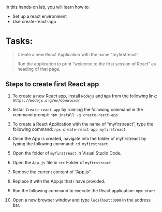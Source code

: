 In this hands-on lab, you will learn how to:
- Set up a react environment
- Use create-react-app

# Tasks: 
> Create a new React Application with the name “myfirstreact”

> Run the application to print “welcome to the first session of React” as heading of that page.

## Steps to create first React app

1.	To create a new React app, Install `Nodejs` and `Npm` from the following link:
`https://nodejs.org/en/download/`

2.	Install `Create-react-app` by running the following command in the command prompt:
 `npm install -g create-react-app`

3.	To create a React Application with the name of “myfirstreact”, type the following command:
`npx create-react-app myfirstreact`
 

4.	Once the App is created, navigate into the folder of myfirstreact by typing the following command:
`cd myfirstreact`

5.	Open the folder of `myfirstreact` in Visual Studio Code.

6.	Open the `App.js` file in `src` Folder of `myfirstreact`

7.	Remove the current content of “App.js”

8.	Replace it with the App.js that I have provided. 

9.	Run the following command to execute the React application:
`npm start` 

10.	Open a new browser window and type `localhost:3000` in the address bar.